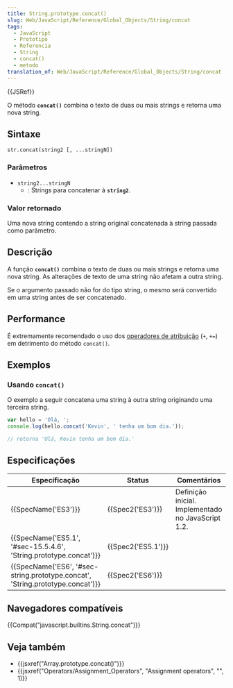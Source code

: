```yaml
---
title: String.prototype.concat()
slug: Web/JavaScript/Reference/Global_Objects/String/concat
tags:
  - JavaScript
  - Prototipo
  - Referencia
  - String
  - concat()
  - metodo
translation_of: Web/JavaScript/Reference/Global_Objects/String/concat
---
```

{{JSRef}}

O método **`concat()`** combina o texto de duas ou mais strings e retorna uma nova string.

## Sintaxe

```
str.concat(string2 [, ...stringN])
```

### Parâmetros

- `string2...stringN`
  - : Strings para concatenar à **`string2`**.

### Valor retornado

Uma nova string contendo a string original concatenada à string passada como parâmetro.

## Descrição

A função **`concat()`** combina o texto de duas ou mais strings e retorna uma nova string. As alterações de texto de uma string não afetam a outra string.

Se o argumento passado não for do tipo string, o mesmo será convertido em uma string antes de ser concatenado.

## Performance

É extremamente recomendado o uso dos [operadores de atribuição](/pt-BR/docs/Web/JavaScript/Guide/Expressions_and_Operators) (`+`, `+=`) em detrimento do método `concat()`.

## Exemplos

### Usando `concat()`

O exemplo a seguir concatena uma string à outra string originando uma terceira string.

```js
var hello = 'Olá, ';
console.log(hello.concat('Kevin', ' tenha um bom dia.'));

// retorna 'Olá, Kevin tenha um bom dia.'
```

## Especificações

| Especificação                                                                                            | Status                   | Comentários                                        |
| -------------------------------------------------------------------------------------------------------- | ------------------------ | -------------------------------------------------- |
| {{SpecName('ES3')}}                                                                                 | {{Spec2('ES3')}}     | Definição inicial. Implementado no JavaScript 1.2. |
| {{SpecName('ES5.1', '#sec-15.5.4.6', 'String.prototype.concat')}}                 | {{Spec2('ES5.1')}} |                                                    |
| {{SpecName('ES6', '#sec-string.prototype.concat', 'String.prototype.concat')}} | {{Spec2('ES6')}}     |                                                    |

## Navegadores compatíveis

{{Compat("javascript.builtins.String.concat")}}

## Veja também

- {{jsxref("Array.prototype.concat()")}}
- {{jsxref("Operators/Assignment_Operators", "Assignment operators", "", 1)}}
